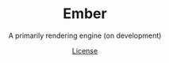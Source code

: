 <h1 align="center">Ember</h1>
<p align="center">
  A primarily rendering engine (on development)
</p>

<p align="center">
    <a href="https://github.com/billyeatcookies/Ember/blob/master/LICENSE.md">License</a> 
</p>
